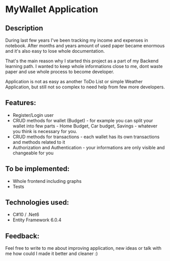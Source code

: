 # **MyWallet Application**

## **Description**

During last few years I've been tracking my income and expenses in notebook. After months and years amount of used paper became enormous and it's also easy to lose whole documentation.

That's the main reason why I started this project as a part of my Backend learning path. I wanted to keep whole informations close to me, dont waste paper and use whole process to become developer.

Application is not as easy as another ToDo List or simple Weather Application, but still not so complex to need help from few more developers.

## **Features:**

- Register/Login user
- CRUD methods for wallet (Budget) - for example you can split your wallet into few parts - Home Budget, Car budget, Savings - whatever you think is necessary for you.
- CRUD methods for transactions - each wallet has its own transactions and methods related to it
- Authorization and Authentication - your informations are only visible and changeable for you

## **To be implemented:**

- Whole frontend including graphs
- Tests


## **Technologies used:**

- C#10 / .Net6
- Entity Framework 6.0.4

## **Feedback:**

Feel free to write to me about improving application, new ideas or talk with me how could I made it better and cleaner :)







